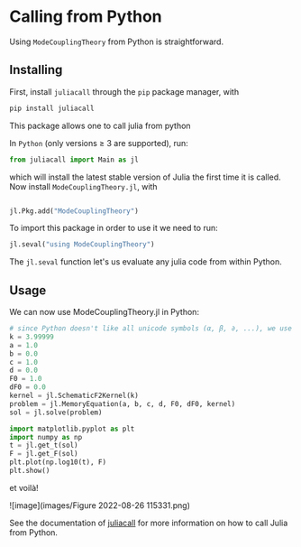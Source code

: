 # Calling from Python

Using `ModeCouplingTheory` from Python is straightforward. 

## Installing

First, install `juliacall` through the `pip` package manager, with

```bash
pip install juliacall
```
This package allows one to call julia from python 

In `Python` (only versions $\geq$ 3 are supported), run:

```python
from juliacall import Main as jl
```

which will install the latest stable version of Julia the first time it is called. Now install `ModeCouplingTheory.jl`, with

```python

jl.Pkg.add("ModeCouplingTheory")
```

To import this package in order to use it we need to run:

```python
jl.seval("using ModeCouplingTheory")
```
The `jl.seval` function let's us evaluate any julia code from within Python.

## Usage

We can now use ModeCouplingTheory.jl in Python:

```python
# since Python doesn't like all unicode symbols (α, β, ∂, ...), we use standard letters:
k = 3.99999
a = 1.0
b = 0.0
c = 1.0
d = 0.0
F0 = 1.0
dF0 = 0.0
kernel = jl.SchematicF2Kernel(k)
problem = jl.MemoryEquation(a, b, c, d, F0, dF0, kernel)
sol = jl.solve(problem)

import matplotlib.pyplot as plt
import numpy as np
t = jl.get_t(sol)
F = jl.get_F(sol)
plt.plot(np.log10(t), F)
plt.show()
```

et voilà!

![image](images/Figure 2022-08-26 115331.png)

See the documentation of [juliacall](https://pypi.org/project/juliacall/) for more information on how to call Julia from Python.
